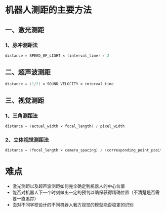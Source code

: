 # 机器人测距的主要方法

## 一、激光测距

### 1、脉冲测距法

```cpp
distance = SPEED_0F_LIGHT × (interval_time) / 2
```

## 二、超声波测距

```cpp
distance = (1/2) × SOUND_VELOCITY × interval_time
```

## 三、视觉测距

### 1、三角测距法

```cpp
distance = (actual_width × focal_length) / pixel_width
```

### 2、立体视觉测距法

```cpp
distance = (focal_length × camera_spacing) / (corresponding_point_position_1 - corresponding_point_position_2)
```

# 难点

*   激光测距以及超声波测距如何完全确定到机器人的中心位置
*   能否对机器人下一个时刻做出一定的预判以确保获得精确位置（不清楚是否需要一直追踪）
*   面对不同学校设计的不同机器人我方视觉的模型能否稳定的识别

